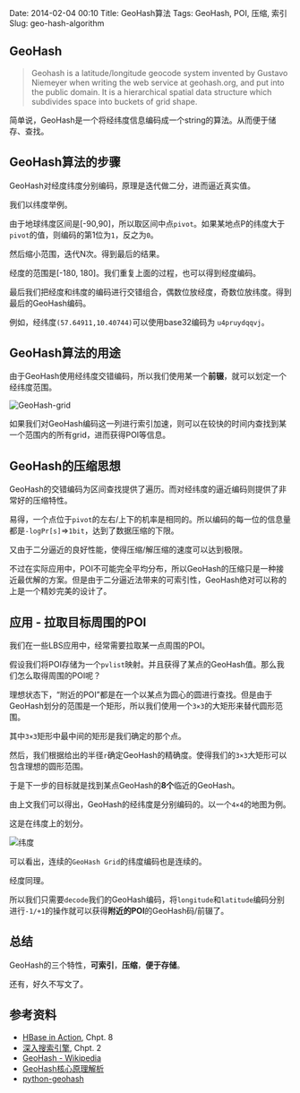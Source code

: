 Date: 2014-02-04 00:10
Title: GeoHash算法
Tags: GeoHash, POI, 压缩, 索引
Slug: geo-hash-algorithm

## GeoHash

> Geohash is a latitude/longitude geocode system invented by Gustavo Niemeyer when writing the web service at geohash.org, and put into the public domain. It is a hierarchical spatial data structure which subdivides space into buckets of grid shape.

简单说，GeoHash是一个将经纬度信息编码成一个string的算法。从而便于储存、查找。

## GeoHash算法的步骤

GeoHash对经度纬度分别编码，原理是迭代做二分，进而逼近真实值。

我们以纬度举例。

由于地球纬度区间是[-90,90]，所以取区间中点``pivot``。如果某地点P的纬度大于``pivot``的值，则编码的第1位为``1``，反之为``0``。

然后缩小范围，迭代N次。得到最后的结果。

经度的范围是[-180, 180]。我们重复上面的过程，也可以得到经度编码。

最后我们把经度和纬度的编码进行交错组合，偶数位放经度，奇数位放纬度。得到最后的GeoHash编码。

例如，经纬度``(57.64911,10.40744)``可以使用base32编码为 ``u4pruydqqvj``。

## GeoHash算法的用途

由于GeoHash使用经纬度交错编码，所以我们使用某一个<b>前辍</b>，就可以划定一个经纬度范围。


![GeoHash-grid][1]

如果我们对GeoHash编码这一列进行索引加速，则可以在较快的时间内查找到某一个范围内的所有grid，进而获得POI等信息。

## GeoHash的压缩思想

GeoHash的交错编码为区间查找提供了遍历。而对经纬度的逼近编码则提供了非常好的压缩特性。

易得，一个点位于``pivot``的左右/上下的机率是相同的。所以编码的每一位的信息量都是``-logPr[s]``=>``1bit``，达到了数据压缩的下限。

又由于二分逼近的良好性能，使得压缩/解压缩的速度可以达到极限。

不过在实际应用中，POI不可能完全平均分布，所以GeoHash的压缩只是一种接近最优解的方案。但是由于二分逼近法带来的可索引性，GeoHash绝对可以称的上是一个精妙完美的设计了。

## 应用 - 拉取目标周围的POI

我们在一些LBS应用中，经常需要拉取某一点周围的POI。

假设我们将POI存储为一个``pvlist``映射。并且获得了某点的GeoHash值。那么我们怎么取得周围的POI呢？

理想状态下，“附近的POI”都是在一个以某点为圆心的圆进行查找。但是由于GeoHash划分的范围是一个矩形，所以我们使用一个``3×3``的大矩形来替代圆形范围。

其中``3×3``矩形中最中间的矩形是我们确定的那个点。

然后，我们根据给出的半径``r``确定GeoHash的精确度。使得我们的``3×3``大矩形可以包含理想的圆形范围。

于是下一步的目标就是找到某点GeoHash的**8个**临近的GeoHash。

由上文我们可以得出，GeoHash的经纬度是分别编码的。以一个``4×4``的地图为例。

这是在纬度上的划分。

![纬度][6]

可以看出，连续的``GeoHash Grid``的纬度编码也是连续的。

经度同理。

所以我们只需要``decode``我们的GeoHash编码，将``longitude``和``latitude``编码分别进行``-1/+1``的操作就可以获得**附近的POI**的GeoHash码/前辍了。

## 总结
GeoHash的三个特性，<b>可索引</b>，<b>压缩</b>，<b>便于存储</b>。

还有，好久不写文了。

## 参考资料

* [HBase in Action][2], Chpt. 8
* [深入搜索引擎][3], Chpt. 2
* [GeoHash - Wikipedia][4]
* [GeoHash核心原理解析][5]
* [python-geohash][7]

[1]: http://wizmann-tk-pic.u.qiniudn.com/blog-geohash-grid.jpg
[2]: http://book.douban.com/subject/11554138/
[3]: http://book.douban.com/subject/3729518/
[4]: http://en.wikipedia.org/wiki/Geohash
[5]: http://www.cnblogs.com/LBSer/p/3310455.html
[6]: http://wizmann-tk-pic.u.qiniudn.com/blog-geohash-latitude-grid.png
[7]: https://code.google.com/p/python-geohash/
